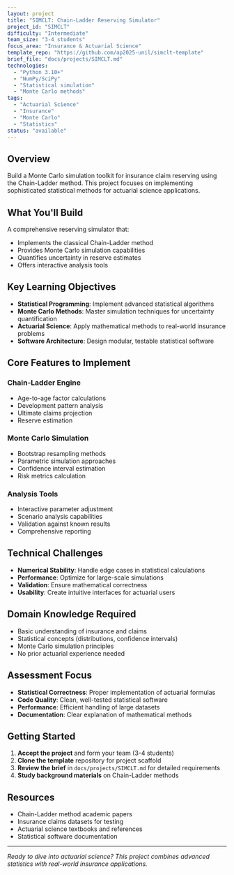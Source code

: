 ```yaml
---
layout: project
title: "SIMCLT: Chain-Ladder Reserving Simulator"
project_id: "SIMCLT"
difficulty: "Intermediate"
team_size: "3-4 students"
focus_area: "Insurance & Actuarial Science"
template_repo: "https://github.com/ap2025-unil/simclt-template"
brief_file: "docs/projects/SIMCLT.md"
technologies:
  - "Python 3.10+"
  - "NumPy/SciPy"
  - "Statistical simulation"
  - "Monte Carlo methods"
tags:
  - "Actuarial Science"
  - "Insurance"
  - "Monte Carlo"
  - "Statistics"
status: "available"
---
```


## Overview

Build a Monte Carlo simulation toolkit for insurance claim reserving using the Chain-Ladder method. This project focuses on implementing sophisticated statistical methods for actuarial science applications.

## What You'll Build

A comprehensive reserving simulator that:
- Implements the classical Chain-Ladder method
- Provides Monte Carlo simulation capabilities
- Quantifies uncertainty in reserve estimates
- Offers interactive analysis tools

## Key Learning Objectives

- **Statistical Programming**: Implement advanced statistical algorithms
- **Monte Carlo Methods**: Master simulation techniques for uncertainty quantification
- **Actuarial Science**: Apply mathematical methods to real-world insurance problems
- **Software Architecture**: Design modular, testable statistical software

## Core Features to Implement

### Chain-Ladder Engine
- Age-to-age factor calculations
- Development pattern analysis
- Ultimate claims projection
- Reserve estimation

### Monte Carlo Simulation
- Bootstrap resampling methods
- Parametric simulation approaches
- Confidence interval estimation
- Risk metrics calculation

### Analysis Tools
- Interactive parameter adjustment
- Scenario analysis capabilities
- Validation against known results
- Comprehensive reporting

## Technical Challenges

- **Numerical Stability**: Handle edge cases in statistical calculations
- **Performance**: Optimize for large-scale simulations
- **Validation**: Ensure mathematical correctness
- **Usability**: Create intuitive interfaces for actuarial users

## Domain Knowledge Required

- Basic understanding of insurance and claims
- Statistical concepts (distributions, confidence intervals)
- Monte Carlo simulation principles
- No prior actuarial experience needed

## Assessment Focus

- **Statistical Correctness**: Proper implementation of actuarial formulas
- **Code Quality**: Clean, well-tested statistical software
- **Performance**: Efficient handling of large datasets
- **Documentation**: Clear explanation of mathematical methods

## Getting Started

1. **Accept the project** and form your team (3-4 students)
2. **Clone the template** repository for project scaffold
3. **Review the brief** in `docs/projects/SIMCLT.md` for detailed requirements
4. **Study background materials** on Chain-Ladder methods

## Resources

- Chain-Ladder method academic papers
- Insurance claims datasets for testing
- Actuarial science textbooks and references
- Statistical software documentation

---

*Ready to dive into actuarial science? This project combines advanced statistics with real-world insurance applications.*